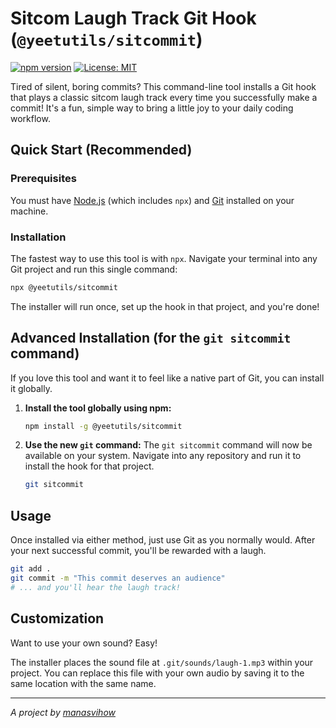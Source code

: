 # Sitcom Laugh Track Git Hook (`@yeetutils/sitcommit`)

[![npm version](https://badge.fury.io/js/%40yeetutils%2Fsitcommit.svg)](https://badge.fury.io/js/%40yeetutils%2Fsitcommit)
[![License: MIT](https://img.shields.io/badge/License-MIT-yellow.svg)](https://opensource.org/licenses/MIT)

Tired of silent, boring commits? This command-line tool installs a Git hook that plays a classic sitcom laugh track every time you successfully make a commit! It's a fun, simple way to bring a little joy to your daily coding workflow.

## Quick Start (Recommended)

### Prerequisites
You must have [Node.js](https://nodejs.org/) (which includes `npx`) and [Git](https://git-scm.com/) installed on your machine.

### Installation
The fastest way to use this tool is with `npx`. Navigate your terminal into any Git project and run this single command:

```bash
npx @yeetutils/sitcommit
````

The installer will run once, set up the hook in that project, and you're done\!

## Advanced Installation (for the `git sitcommit` command)

If you love this tool and want it to feel like a native part of Git, you can install it globally.

1.  **Install the tool globally using npm:**

    ```bash
    npm install -g @yeetutils/sitcommit
    ```

2.  **Use the new `git` command:**
    The `git sitcommit` command will now be available on your system. Navigate into any repository and run it to install the hook for that project.

    ```bash
    git sitcommit
    ```

## Usage

Once installed via either method, just use Git as you normally would. After your next successful commit, you'll be rewarded with a laugh.

```bash
git add .
git commit -m "This commit deserves an audience"
# ... and you'll hear the laugh track!
```

## Customization

Want to use your own sound? Easy\!

The installer places the sound file at `.git/sounds/laugh-1.mp3` within your project. You can replace this file with your own audio by saving it to the same location with the same name.

-----

*A project by [manasvihow](https://github.com/manasvihow)*
